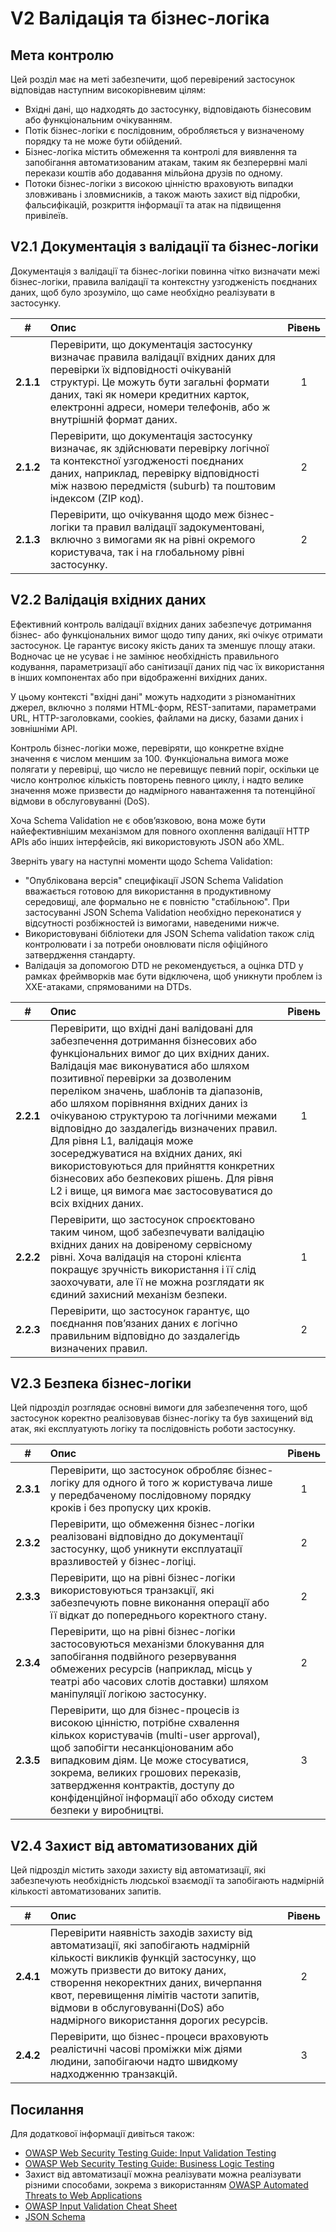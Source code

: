 # V2 Валідація та бізнес-логіка

## Мета контролю

Цей розділ має на меті забезпечити, щоб перевірений застосунок відповідав наступним високорівневим цілям:

* Вхідні дані, що надходять до застосунку, відповідають бізнесовим або функціональним очікуванням.
* Потік бізнес-логіки є послідовним, обробляється у визначеному порядку та не може бути обійдений.
* Бізнес-логіка містить обмеження та контролі для виявлення та запобігання автоматизованим атакам, таким як безперервні малі перекази коштів або додавання мільйона друзів по одному.
* Потоки бізнес-логіки з високою цінністю враховують випадки зловживань і зловмисників, а також мають захист від підробки, фальсифікацій, розкриття інформації та атак на підвищення привілеїв.

## V2.1 Документація з валідації та бізнес-логіки

Документація з валідації та бізнес-логіки повинна чітко визначати межі бізнес-логіки, правила валідації та контекстну узгодженість поєднаних даних, щоб було зрозуміло, що саме необхідно реалізувати в застосунку.

| # | Опис | Рівень |
| :---: | :--- | :---: |
| **2.1.1** | Перевірити, що документація застосунку визначає правила валідації вхідних даних для перевірки їх відповідності очікуваній структурі. Це можуть бути загальні формати даних, такі як номери кредитних карток, електронні адреси, номери телефонів, або ж внутрішній формат даних. | 1 |
| **2.1.2** | Перевірити, що документація застосунку визначає, як здійснювати перевірку логічної та контекстної узгодженості поєднаних даних, наприклад, перевірку відповідності між назвою передмістя (suburb) та поштовим індексом (ZIP код). | 2 |
| **2.1.3** | Перевірити, що очікування щодо меж бізнес-логіки та правил валідації задокументовані, включно з вимогами як на рівні окремого користувача, так і на глобальному рівні застосунку. | 2 |

## V2.2 Валідація вхідних даних

Ефективний контроль валідації вхідних даних забезпечує дотримання бізнес- або функціональних вимог щодо типу даних, які очікує отримати застосунок. Це гарантує високу якість даних та зменшує площу атаки. Водночас це не усуває і не замінює необхідність правильного кодування, параметризації або санітизації даних під час їх використання в інших компонентах або при відображенні вихідних даних.

У цьому контексті "вхідні дані" можуть надходити з різноманітних джерел, включно з полями HTML-форм, REST-запитами, параметрами URL, HTTP-заголовками, cookies, файлами на диску, базами даних і зовнішніми API.

Контроль бізнес-логіки може, перевіряти, що конкретне вхідне значення є числом меншим за 100. Функціональна вимога може полягати у перевірці, що число не перевищує певний поріг, оскільки це число контролює кількість повторень певного циклу, і надто велике значення може призвести до надмірного навантаження та потенційної відмови в обслуговуванні (DoS).

Хоча Schema Validation не є обов’язковою, вона може бути найефективнішим механізмом для повного охоплення валідації HTTP APIs або інших інтерфейсів, які використовують JSON або XML.

Зверніть увагу на наступні моменти щодо Schema Validation:

* "Опублікована версія" специфікації JSON Schema Validation вважається готовою для використання в продуктивному середовищі, але формально не є повністю "стабільною". При застосуванні JSON Schema Validation необхідно переконатися у відсутності розбіжностей із вимогами, наведеними нижче.
* Використовувані бібліотеки для JSON Schema validation також слід контролювати і за потреби оновлювати після офіційного затвердження стандарту.
* Валідація за допомогою DTD не рекомендується, а оцінка DTD у рамках фреймворків має бути відключена, щоб уникнути проблем із XXE-атаками, спрямованими на DTDs.

| # | Опис | Рівень |
| :---: | :--- | :---: |
| **2.2.1** | Перевірити, що вхідні дані валідовані для забезпечення дотримання бізнесових або функціональних вимог до цих вхідних даних. Валідація має виконуватися або шляхом позитивної перевірки за дозволеним переліком значень, шаблонів та діапазонів, або шляхом порівняння вхідних даних із очікуваною структурою та логічними межами відповідно до заздалегідь визначених правил. Для рівня L1, валідація може зосереджуватися на вхідних даних, які використовуються для прийняття конкретних бізнесових або безпекових рішень. Для рівня L2 і вище, ця вимога має застосовуватися до всіх вхідних даних. | 1 |
| **2.2.2** | Перевірити, що застосунок спроєктовано таким чином, щоб забезпечувати валідацію вхідних даних на довіреному сервісному рівні. Хоча валідація на стороні клієнта покращує зручність використання і її слід заохочувати, але її не можна розглядати як єдиний захисний механізм безпеки. | 1 |
| **2.2.3** | Перевірити, що застосунок гарантує, що поєднання пов’язаних даних є логічно правильним відповідно до заздалегідь визначених правил. | 2 |

## V2.3 Безпека бізнес-логіки

Цей підрозділ розглядає основні вимоги для забезпечення того, щоб застосунок коректно реалізовував бізнес-логіку та був захищений від атак, які експлуатують логіку та послідовність роботи застосунку.

| # | Опис | Рівень |
| :---: | :--- | :---: |
| **2.3.1** | Перевірити, що застосунок обробляє бізнес-логіку для одного й того ж користувача лише у передбаченому послідовному порядку кроків і без пропуску цих кроків. | 1 |
| **2.3.2** | Перевірити, що обмеження бізнес-логіки реалізовані відповідно до документації застосунку, щоб уникнути експлуатації вразливостей у бізнес-логіці. | 2 |
| **2.3.3** | Перевірити, що на рівні бізнес-логіки використовуються транзакції, які забезпечують повне виконання операції або її відкат до попереднього коректного стану. | 2 |
| **2.3.4** | Перевірити, що на рівні бізнес-логіки застосовуються механізми блокування для запобігання подвійного резервування обмежених ресурсів (наприклад, місць у театрі або часових слотів доставки) шляхом маніпуляції логікою застосунку. | 2 |
| **2.3.5** | Перевірити, що для бізнес-процесів із високою цінністю, потрібне схвалення кількох користувачів (multi-user approval), щоб запобігти несанкціонованим або випадковим діям. Це може стосуватися, зокрема, великих грошових переказів, затвердження контрактів, доступу до конфіденційної інформації або обходу систем безпеки у виробництві. | 3 |

## V2.4 Захист від автоматизованих дій

Цей підрозділ містить заходи захисту від автоматизації, які забезпечують необхідність людської взаємодії та запобігають надмірній кількості автоматизованих запитів.

| # | Опис | Рівень |
| :---: | :--- | :---: |
| **2.4.1** | Перевірити наявність заходів захисту від автоматизації, які запобігають надмірній кількості викликів функцій застосунку, що можуть призвести до витоку даних, створення некоректних даних, вичерпання квот, перевищення лімітів частоти запитів, відмови в обслуговуванні(DoS) або надмірного використання дорогих ресурсів. | 2 |
| **2.4.2** | Перевірити, що бізнес-процеси враховують реалістичні часові проміжки між діями людини, запобігаючи надто швидкому надходженню транзакцій. | 3 |

## Посилання

Для додаткової інформації дивіться також:

* [OWASP Web Security Testing Guide: Input Validation Testing](https://owasp.org/www-project-web-security-testing-guide/v42/4-Web_Application_Security_Testing/07-Input_Validation_Testing/README.html)
* [OWASP Web Security Testing Guide: Business Logic Testing](https://owasp.org/www-project-web-security-testing-guide/v42/4-Web_Application_Security_Testing/10-Business_Logic_Testing/README)
* Захист від автоматизації можна реалізувати можна реалізувати різними способами, зокрема з використанням [OWASP Automated Threats to Web Applications](https://owasp.org/www-project-automated-threats-to-web-applications/)
* [OWASP Input Validation Cheat Sheet](https://cheatsheetseries.owasp.org/cheatsheets/Input_Validation_Cheat_Sheet.html)
* [JSON Schema](https://json-schema.org/specification.html)
